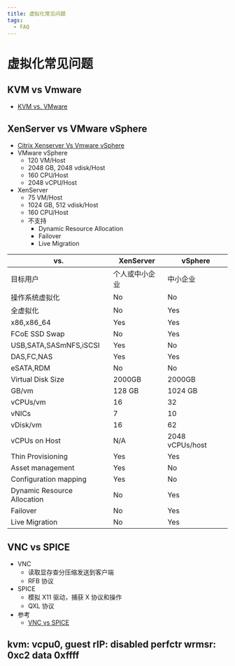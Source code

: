 ```yaml
---
title: 虚拟化常见问题
tags:
  - FAQ
---
```


# 虚拟化常见问题

## KVM vs Vmware

- [KVM vs. VMware](https://www.redhat.com/en/topics/virtualization/kvm-vs-vmware-comparison)

## XenServer vs VMware vSphere

- [Citrix Xenserver Vs Vmware vSphere](https://www.simplilearn.com/citrix-xenserver-vs-vmware-vsphere-rar338-article)
- VMware vSphere
  - 120 VM/Host
  - 2048 GB, 2048 vdisk/Host
  - 160 CPU/Host
  - 2048 vCPU/Host
- XenServer
  - 75 VM/Host
  - 1024 GB, 512 vdisk/Host
  - 160 CPU/Host
  - 不支持
    - Dynamic Resource Allocation
    - Failover
    - Live Migration

| vs.                         | XenServer      | vSphere         |
| --------------------------- | -------------- | --------------- |
| 目标用户                    | 个人或中小企业 | 中小企业        |
| 操作系统虚拟化              | No             | No              |
| 全虚拟化                    | No             | Yes             |
| x86,x86_64                  | Yes            | Yes             |
| FCoE SSD Swap               | No             | Yes             |
| USB,SATA,SASmNFS,iSCSI      | Yes            | No              |
| DAS,FC,NAS                  | Yes            | Yes             |
| eSATA,RDM                   | No             | No              |
| Virtual Disk Size           | 2000GB         | 2000GB          |
| GB/vm                       | 128 GB         | 1024 GB         |
| vCPUs/vm                    | 16             | 32              |
| vNICs                       | 7              | 10              |
| vDisk/vm                    | 16             | 62              |
| vCPUs on Host               | N/A            | 2048 vCPUs/host |
| Thin Provisioning           | Yes            | Yes             |
| Asset management            | Yes            | No              |
| Configuration mapping       | Yes            | No              |
| Dynamic Resource Allocation | No             | Yes             |
| Failover                    | No             | Yes             |
| Live Migration              | No             | Yes             |

## VNC vs SPICE

- VNC
  - 读取显存查分压缩发送到客户端
  - RFB 协议
- SPICE
  - 模拟 X11 驱动，捕获 X 协议和操作
  - QXL 协议
- 参考
  - [VNC vs SPICE](http://zee-nix.blogspot.com/2011/06/welcome-to-virtual-world.html)

## kvm: vcpu0, guest rIP: disabled perfctr wrmsr: 0xc2 data 0xffff
